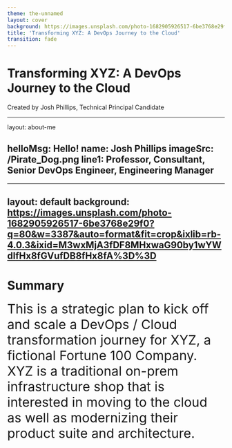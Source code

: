 ```yaml
---
theme: the-unnamed
layout: cover
background: https://images.unsplash.com/photo-1682905926517-6be3768e29f0?q=80&w=3387&auto=format&fit=crop&ixlib=rb-4.0.3&ixid=M3wxMjA3fDF8MHxwaG90by1wYWdlfHx8fGVufDB8fHx8fA%3D%3D
title: 'Transforming XYZ: A DevOps Journey to the Cloud'
transition: fade
---
```


# Transforming XYZ: A DevOps Journey to the Cloud
 <p class="fragment">Created by Josh Phillips, Technical Principal Candidate</p>

---
layout: about-me

helloMsg: Hello!
name: Josh Phillips
imageSrc: /Pirate_Dog.png
line1:  Professor, Consultant, Senior DevOps Engineer, Engineering Manager
---

---
layout: default
background: https://images.unsplash.com/photo-1682905926517-6be3768e29f0?q=80&w=3387&auto=format&fit=crop&ixlib=rb-4.0.3&ixid=M3wxMjA3fDF8MHxwaG90by1wYWdlfHx8fGVufDB8fHx8fA%3D%3D
---
#  Summary
<div style="font-size: 30px; width: 100%; height: 100vh; display: flex; justify-content: center; ">
This is a strategic plan to kick off and scale a DevOps / Cloud transformation journey for XYZ, a fictional Fortune 100 Company. XYZ is a traditional on-prem infrastructure shop that is interested in moving to the cloud as well as modernizing their product suite and architecture.
</div>

---
layout: cover
---
#  Current Challenges

---
layout: center
background: https://images.unsplash.com/photo-1566725240726-f3b8413be1b0?q=80&w=2000&auto=format&fit=crop&ixlib=rb-4.0.3&ixid=M3wxMjA3fDB8MHxwaG90by1wYWdlfHx8fGVufDB8fHx8fA%3D%3D
---
 # Long Lead and Cycle Times
 &nbsp;
- **Delayed Response:** Slower adaptation to market changes and customer needs.
- **Decreased Productivity:** Resources tied up in lengthy processes.
- **Reduced Innovation:** Less opportunity for iterative improvements and feedback.


---
layout: center
background: https://images.unsplash.com/photo-1579519772836-2732b96a6306?q=80&w=3540&auto=format&fit=crop&ixlib=rb-4.0.3&ixid=M3wxMjA3fDB8MHxwaG90by1wYWdlfHx8fGVufDB8fHx8fA%3D%3D
---
# Frequent Downtime & Incidents
&nbsp;
- **Operational Disruption:** Regular downtime affects both internal processes and customer experience.
- **Trust Erosion:** Repeated incidents can lead to loss of customer confidence and trust.
- **Resource Strain:** Increased demand on staff for firefighting rather than innovation.

---
layout: center
background: https://images.unsplash.com/photo-1613140692740-e4a73774eb66?q=80&w=3540&auto=format&fit=crop&ixlib=rb-4.0.3&ixid=M3wxMjA3fDB8MHxwaG90by1wYWdlfHx8fGVufDB8fHx8fA%3D%3D
---
# Long Lead Times for the Creation of Environments
&nbsp;
- **Slows Deployment:** Increases time-to-market by delaying the setup of development and production environments.
- **Inconsistent Quality:** Reduces reliability and increases errors due to a lack of uniformity across different environments.
- **Resource Inefficiency:** Wastes time and effort, preventing teams from focusing on development rather than environment management.

---
layout: default
background: https://images.unsplash.com/photo-1682905926517-6be3768e29f0?q=80&w=3387&auto=format&fit=crop&ixlib=rb-4.0.3&ixid=M3wxMjA3fDF8MHxwaG90by1wYWdlfHx8fGVufDB8fHx8fA%3D%3D
---
#  Strategy Overview

<div style="text-align:center;">
  <img class="r-stretch" src="https://assets-global.website-files.com/5c0ef0d637368ba8badd3577/5e5e7bb25a1ee854c1ee92dc_Ignite-Framework-Diagram.png" style="width:50%; height:50%; display:block; margin:auto;">
</div>
<i><center><h4>Ignite >> Plan >> Construct Foundation >> Lighthouse >> Scale >> Accelerate</h4></center></i>

---
layout: default
background: https://images.unsplash.com/photo-1682905926517-6be3768e29f0?q=80&w=3387&auto=format&fit=crop&ixlib=rb-4.0.3&ixid=M3wxMjA3fDF8MHxwaG90by1wYWdlfHx8fGVufDB8fHx8fA%3D%3D
---
# Phase Overview


[<a href="https://whimsical.com/xyz-delivery-schedule-XhvhhSaTo7oEaoDTLuQMR3" target="_blank"><img src="/Schedule.png" alt="Schedule" style="cursor: pointer; width: 50%; margin:auto; display:block; opacity: 0.9; filter: drop-shadow(0px 2px 4px rgba(0, 0, 0, 0.5));"></a>](https://whimsical.com/xyz-delivery-schedule-XhvhhSaTo7oEaoDTLuQMR3)

---
layout: default
background: https://images.unsplash.com/photo-1682905926517-6be3768e29f0?q=80&w=3387&auto=format&fit=crop&ixlib=rb-4.0.3&ixid=M3wxMjA3fDF8MHxwaG90by1wYWdlfHx8fGVufDB8fHx8fA%3D%3D
---
# Success Metrics and Measurement
- ### **Deployment Frequency:** Increase to bi-weekly.
- ### **Operational Efficiency:** 50% reduction in setup times, 30% decrease in incidents.
- ### **DORA Metrics:** Deployment frequency, lead time, change failure rate, MTTR.
- ### **Adoption and Scaling:** 75% adoption of new practices by end of Phase 2.

---
layout: center
background: https://images.unsplash.com/photo-1682905926517-6be3768e29f0?q=80&w=3387&auto=format&fit=crop&ixlib=rb-4.0.3&ixid=M3wxMjA3fDF8MHxwaG90by1wYWdlfHx8fGVufDB8fHx8fA%3D%3D
---

# Phase 0: Ignite, Motivate, and Plan

&nbsp;

<u>**Details**</u>
- **Length:** 3-4 weeks
- **Contract:** Fixed Price
- **Objectives:** Assess infrastructure, develop cloud migration and DevOps roadmap.


&nbsp;
<img src="/Ignite_and_Motivate.png" alt="Ignite and Motivate" style="width: 25%; display: inline; margin: auto;">
<a href="https://whimsical.com/faster-software-delivery-at-xyz-VuycJuVns56zKN4PytbYEF" target="_blank"> Example Assessment</a>
&nbsp;




---
layout: center
background: https://images.unsplash.com/photo-1682905926517-6be3768e29f0?q=80&w=3387&auto=format&fit=crop&ixlib=rb-4.0.3&ixid=M3wxMjA3fDF8MHxwaG90by1wYWdlfHx8fGVufDB8fHx8fA%3D%3D
---

# Phase 0 
<br>

**Deliverables**

- Conduct a thorough survey of the state of cultural, engineering, and operational challenges facing your current organization and receive a report detailing the state of engineering at XYZ and establishing realistic expectations for modernization.
- Create a lightweight plan including high-level milestones, metrics for success, and key teams poised for strategic cloud modernization. 


&nbsp;
<img src="/Plan.png" alt="Plan" style="width: 25%; display: inline; margin: auto;">
<a href="https://whimsical.com/xyz-strategy-to-kickoff-then-scale-653R4DcaJwCqNJVthHAaJf" target="_blank"> Example Plan</a>

---
layout: section
background: https://images.unsplash.com/photo-1634174111058-dec9f0d525b3?w=800&auto=format&fit=crop&q=60&ixlib=rb-4.0.3&ixid=M3wxMjA3fDB8MHxzZWFyY2h8OTl8fHJvY2tldCUyMGxhdW5jaHxlbnwwfHwwfHx8MA%3D%3D
---

# Phase 1: Construct Delivery Foundation

---
layout: center
background: https://images.unsplash.com/photo-1634174111058-dec9f0d525b3?w=800&auto=format&fit=crop&q=60&ixlib=rb-4.0.3&ixid=M3wxMjA3fDB8MHxzZWFyY2h8OTl8fHJvY2tldCUyMGxhdW5jaHxlbnwwfHwwfHx8MA%3D%3D
---
# Phase 1: Construct Delivery Foundation
&nbsp;
<u>**Details**</u>
- **Duration:** 4-5 Months
- **Objectives:** Implement pilot migration to AWS, establish scalable team model. 
- **Activities:** Deploy applications on AWS EKS, initiate DevOps training, create end-to-end pipeline integrations, and realtime software delivery metric dashboards.

---
background: https://images.unsplash.com/photo-1634174111058-dec9f0d525b3?w=800&auto=format&fit=crop&q=60&ixlib=rb-4.0.3&ixid=M3wxMjA3fDB8MHxzZWFyY2h8OTl8fHJvY2tldCUyMGxhdW5jaHxlbnwwfHwwfHx8MA%3D%3D
---
# Phase 1: Construct Delivery Foundation

## Building a cross-functional team to establish DevOps and Cloud capabilities at XYZ.

- **XYZ Team:**
  - One operations members for CI/CD.
  - Two Mobile app delivery team members.
  - One Product Owner.
- **Liatrio Team:**
  - One Technical Principal.
  - Four DevOps Engineers.
---
layout: default
background: https://images.unsplash.com/photo-1634174111058-dec9f0d525b3?w=800&auto=format&fit=crop&q=60&ixlib=rb-4.0.3&ixid=M3wxMjA3fDB8MHxzZWFyY2h8OTl8fHJvY2tldCUyMGxhdW5jaHxlbnwwfHwwfHx8MA%3D%3D
---

# Milestone 1: Enhance Team Proficiency
&nbsp;

- ### **Objective:** Train XYZ's Mobile team in cloud-native technologies.
- ### **Action:** Regular training sessions and practical exercises.
- ### **Outcome:** Mobile team proficient in a production-like cloud environment.

---
background: https://images.unsplash.com/photo-1634174111058-dec9f0d525b3?w=800&auto=format&fit=crop&q=60&ixlib=rb-4.0.3&ixid=M3wxMjA3fDB8MHxzZWFyY2h8OTl8fHJvY2tldCUyMGxhdW5jaHxlbnwwfHwwfHx8MA%3D%3D
---

# Milestone 2: Agile Release Cadence
&nbsp;

- ### **Objective:** Increase deployment frequency for faster feature rollouts.
- ### **Action:** Transition from annual to bi-monthly releases.
- ### **Outcome:** Quicker market response and iterative development.

---
background: https://images.unsplash.com/photo-1634174111058-dec9f0d525b3?w=800&auto=format&fit=crop&q=60&ixlib=rb-4.0.3&ixid=M3wxMjA3fDB8MHxzZWFyY2h8OTl8fHJvY2tldCUyMGxhdW5jaHxlbnwwfHwwfHx8MA%3D%3D
---

# Milestone 3: Infrastructure Standardization
&nbsp;

- ### **Objective:** Standardize and automate environment configurations.
- ### **Action:** Implement Infrastructure as Code for consistency and auditability.
- ### **Outcome:** Reduced setup time and increased deployment reliability.

---
background: https://images.unsplash.com/photo-1634174111058-dec9f0d525b3?w=800&auto=format&fit=crop&q=60&ixlib=rb-4.0.3&ixid=M3wxMjA3fDB8MHxzZWFyY2h8OTl8fHJvY2tldCUyMGxhdW5jaHxlbnwwfHwwfHx8MA%3D%3D
---

# Milestone 4: Regular Executive Reviews
&nbsp;

- ### **Objective:** Align team progress with executive expectations.
- ### **Action:** Schedule regular meetings with leadership for metric and deliverable reviews.
- ### **Outcome:** Ensured support and alignment with overall transformation goals.

---
background: https://images.unsplash.com/photo-1634174111058-dec9f0d525b3?w=800&auto=format&fit=crop&q=60&ixlib=rb-4.0.3&ixid=M3wxMjA3fDB8MHxzZWFyY2h8OTl8fHJvY2tldCUyMGxhdW5jaHxlbnwwfHwwfHx8MA%3D%3D
---

# Milestone 5: Code-Based Deliverables
&nbsp;

- ### **Objective:** Ensure repeatability and auditability of all deliverables.
- ### **Action:** Deliver pipelines, infrastructure, and configurations as code.
- ### **Outcome:** Enhanced transparency and efficiency in development processes.

---
background: https://images.unsplash.com/photo-1634174111058-dec9f0d525b3?w=800&auto=format&fit=crop&q=60&ixlib=rb-4.0.3&ixid=M3wxMjA3fDB8MHxzZWFyY2h8OTl8fHJvY2tldCUyMGxhdW5jaHxlbnwwfHwwfHx8MA%3D%3D
---

# Milestone 6: Pilot Deployment on AWS EKS

- ### **Objective:** Establish a robust pilot application on AWS.
- ### **Action:** Deploy the pilot with end-to-end pipeline integrations and standardized delivery.
- ### **Outcome:** Real-time metrics and insights into software delivery performance.

---
layout: section
background: https://images.unsplash.com/photo-1517976547714-720226b864c1?q=80&w=3000&auto=format&fit=crop&ixlib=rb-4.0.3&ixid=M3wxMjA3fDB8MHxwaG90by1wYWdlfHx8fGVufDB8fHx8fA%3D%3D
--- 


# Phase 2: Scaling and Expanding Engagement
&nbsp;
- ### **Duration:** 6-12 Months
- ### **Objectives:** Broaden migration efforts, continuously demonstrate business value.
- ### **Activities:** Expand cloud migration, adapt and scale team compositions.

---
background: https://images.unsplash.com/photo-1517976547714-720226b864c1?q=80&w=3000&auto=format&fit=crop&ixlib=rb-4.0.3&ixid=M3wxMjA3fDB8MHxwaG90by1wYWdlfHx8fGVufDB8fHx8fA%3D%3D
---

# Team Composition and Roles
- Initial Team: Liatrio’s Technical Principal, Senior DevOps Engineers, XYZ’s senior operations, development team representatives, Product Owner.
- Scaling Strategy: Adapt team sizes and compositions based on project needs.
- Team Roles: Liatrio’s Technical Principal, DevOps Engineers, XYZ’s Product Owner, Operations, and Development team representatives.

---
layout: section
background: https://images.unsplash.com/photo-1536559692556-79e8be88e8ab?q=80&w=3088&auto=format&fit=crop&ixlib=rb-4.0.3&ixid=M3wxMjA3fDB8MHxwaG90by1wYWdlfHx8fGVufDB8fHx8fA%3D%3D
---

# Phase 3: Full Cloud Migration
&nbsp;
- ### **Duration:** 6-12 Months
- ### **Objectives:** Broaden migration efforts, continuously demonstrate business value.
- ### **Activities:** Expand cloud migration, adapt and scale team compositions.

---
layout: default
background: https://images.unsplash.com/photo-1536559692556-79e8be88e8ab?q=80&w=3088&auto=format&fit=crop&ixlib=rb-4.0.3&ixid=M3wxMjA3fDB8MHxwaG90by1wYWdlfHx8fGVufDB8fHx8fA%3D%3D
---

# Key Milestones
&nbsp;

- ### **Initial Assessment:** 1 Month
- ### **Pilot Project Success:** 3-6 Months
- ### **50% Application Migration:** 8-10 Months
- ### **Full-Scale Migration and Optimization:** 12+ Months

---
layout: cover
background:  https://images.unsplash.com/photo-1536559692556-79e8be88e8ab?q=80&w=3088&auto=format&fit=crop&ixlib=rb-4.0.3&ixid=M3wxMjA3fDB8MHxwaG90by1wYWdlfHx8fGVufDB8fHx8fA%3D%3D
---

# Conclusion
- This plan aims to transform XYZ's technical landscape and operational culture.
- Focusing on continuous improvement, collaboration, and efficiency.
- Positioning XYZ for market competitiveness and operational excellence.

---
layout: cover
background: https://images.unsplash.com/photo-1536559692556-79e8be88e8ab?q=80&w=3088&auto=format&fit=crop&ixlib=rb-4.0.3&ixid=M3wxMjA3fDB8MHxwaG90by1wYWdlfHx8fGVufDB8fHx8fA%3D%3D
---
# Questions & Answers

---
layout: cover
background: https://images.unsplash.com/photo-1536559692556-79e8be88e8ab?q=80&w=3088&auto=format&fit=crop&ixlib=rb-4.0.3&ixid=M3wxMjA3fDB8MHxwaG90by1wYWdlfHx8fGVufDB8fHx8fA%3D%3D
---

# Thank You!
- Josh Phillips
